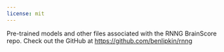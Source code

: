 ```yaml
---
license: mit
---
```

Pre-trained models and other files associated with the RNNG BrainScore repo. Check out the GitHub at https://github.com/benlipkin/rnng